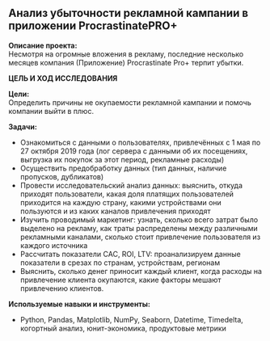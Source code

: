 ﻿## Анализ убыточности рекламной кампании в приложении ProcrastinatePRO+

**Описание проекта:**\
Несмотря на огромные вложения в рекламу, последние несколько месяцев компания (Приложение) Procrastinate Pro+ терпит убытки. 

**ЦЕЛЬ И ХОД ИССЛЕДОВАНИЯ**

**Цели:**\
Определить причины не окупаемости рекламной кампании и помочь компании выйти в плюс.

**Задачи:**
- Ознакомиться с данными о пользователях, привлечённых с 1 мая по 27 октября 2019 года (лог сервера с данными об их посещениях, выгрузка их покупок за этот период, рекламные расходы)
- Осуществить предобработку данных (тип данных, наличие пропусков, дубликатов)
- Провести исследовательский анализ данных: выяснить, откуда приходят пользователи, какая доля платящих пользователей приходится на каждую страну, какими устройствами они пользуются и из каких каналов привлечения приходят
- Изучить проводимый маркетинг: узнать, сколько всего затрат было выделено на рекламу, как траты распределены между различными рекламными каналами, сколько стоит привлечение пользователя из каждого источника
- Рассчитать показатели CAC, ROI, LTV: проанализируем данные показатели в срезах по странам, устройствам, регионам
- Выяснить, сколько денег приносит каждый клиент, когда расходы на привлечение клиента окупаются, какие факторы мешают привлечению клиентов.

**Используемые навыки и инструменты:**
  - Python, Pandas, Matplotlib, NumPy, Seaborn, Datetime, Timedelta, когортный анализ, юнит-экономика, продуктовые метрики
